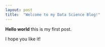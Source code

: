 ```yaml
---
layout: post
title:  "Welcome to my Data Science Blog!"
---
```


**Hello world** this is my first post. 

I hope you like it!
